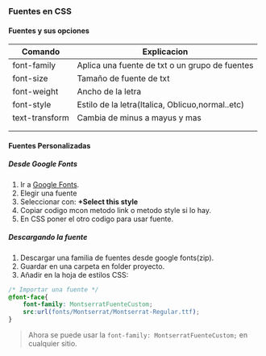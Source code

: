### Fuentes en CSS

#### Fuentes y sus opciones

|   Comando	|   Explicacion	|
|---	|---	|
|   font-family	|   Aplica una fuente de txt o un grupo de fuentes	|
|   font-size	|   Tamaño de fuente de txt	|
|   font-weight	|   Ancho de la letra	|
|   font-style	|   Estilo de la letra(Italica, Oblicuo,normal..etc)	|
|   text-transform	|   Cambia de minus a mayus y mas	|
|   	|   	|
|   	|   	|


#### Fuentes Personalizadas 
##### Desde Google Fonts
1. Ir a [Google Fonts](https://fonts.google.com/).   
2. Elegir una fuente
3. Seleccionar con: **+Select this style**
4. Copiar codigo mcon metodo link o metodo style si lo hay.
5. En CSS poner el otro codigo para usar fuente.  

##### Descargando la fuente
1. Descargar una familia de fuentes desde google fonts(zip).
2. Guardar en una carpeta en folder proyecto.
3. Añadir en la hoja de estilos CSS:   
```css
/* Importar una fuente */
@font-face{
    font-family: MontserratFuenteCustom;
    src:url(fonts/Montserrat/Montserrat-Regular.ttf);
}
```
> Ahora se puede usar la `font-family: MontserratFuenteCustom;` en cualquier sitio.